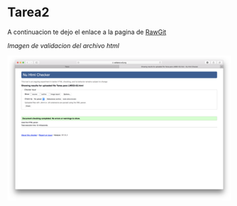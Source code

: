 # Tarea2

A continuacion te dejo el enlace a la pagina de [RawGit](https://rawgit.com/Davebe/Tarea2/master/Tarea%20para%20LMSGI-02.html)

_Imagen de validacion del archivo html_

![Imagen del validador del codigo](./IMG/Imagen3.png)